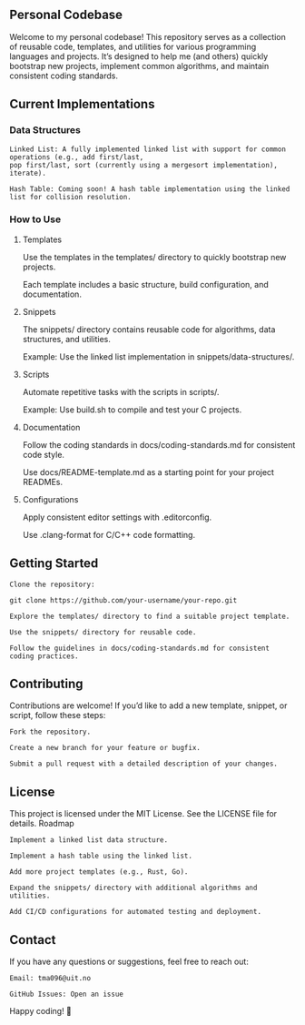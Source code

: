 ## Personal Codebase

Welcome to my personal codebase! This repository serves as a collection of reusable code, templates, and utilities for various programming languages and projects. It’s designed to help me (and others) quickly bootstrap new projects, implement common algorithms, and maintain consistent coding standards.
<!--## Structure-->
<!---->
<!--The repository is organized as follows:-->
<!---->
<!--├── templates/               # Project templates for quick starts-->
<!--│   ├── c-project/           # C project template-->
<!--│   ├── python-project/      # Python project template-->
<!--│   └── web-project/         # Web project template-->
<!--├── snippets/                # Reusable code snippets-->
<!--│   ├── algorithms/          # Common algorithms-->
<!--│   ├── data-structures/     # Reusable data structures-->
<!--│   └── utilities/           # Utility functions-->
<!--├── scripts/                 # Automation scripts-->
<!--│   ├── build.sh             # Build scripts-->
<!--│   ├── deploy.sh            # Deployment scripts-->
<!--│   └── test.sh              # Testing scripts-->
<!--├── docs/                    # Documentation-->
<!--│   ├── README-template.md   # Template for README files-->
<!--│   └── coding-standards.md  # Coding guidelines-->
<!--├── configs/                 # Configuration files-->
<!--│   ├── .editorconfig        # Editor configuration-->
<!--│   ├── .gitignore           # Git ignore templates-->
<!--│   └── .clang-format        # Code formatting for C/C++-->
<!--└── LICENSE                  # License file-->
<!---->
## Current Implementations
### Data Structures

    Linked List: A fully implemented linked list with support for common operations (e.g., add first/last,
    pop first/last, sort (currently using a mergesort implementation), iterate).

    Hash Table: Coming soon! A hash table implementation using the linked list for collision resolution.

### How to Use
1. Templates

    Use the templates in the templates/ directory to quickly bootstrap new projects.

    Each template includes a basic structure, build configuration, and documentation.

2. Snippets

    The snippets/ directory contains reusable code for algorithms, data structures, and utilities.

    Example: Use the linked list implementation in snippets/data-structures/.

3. Scripts

    Automate repetitive tasks with the scripts in scripts/.

    Example: Use build.sh to compile and test your C projects.

4. Documentation

    Follow the coding standards in docs/coding-standards.md for consistent code style.

    Use docs/README-template.md as a starting point for your project READMEs.

5. Configurations

    Apply consistent editor settings with .editorconfig.

    Use .clang-format for C/C++ code formatting.

## Getting Started

    Clone the repository:

    git clone https://github.com/your-username/your-repo.git

    Explore the templates/ directory to find a suitable project template.

    Use the snippets/ directory for reusable code.

    Follow the guidelines in docs/coding-standards.md for consistent coding practices.

## Contributing

Contributions are welcome! If you’d like to add a new template, snippet, or script, follow these steps:

    Fork the repository.

    Create a new branch for your feature or bugfix.

    Submit a pull request with a detailed description of your changes.

## License

This project is licensed under the MIT License. See the LICENSE file for details.
Roadmap

    Implement a linked list data structure.

    Implement a hash table using the linked list.

    Add more project templates (e.g., Rust, Go).

    Expand the snippets/ directory with additional algorithms and utilities.

    Add CI/CD configurations for automated testing and deployment.

## Contact

If you have any questions or suggestions, feel free to reach out:

    Email: tma096@uit.no

    GitHub Issues: Open an issue

Happy coding! 🚀
